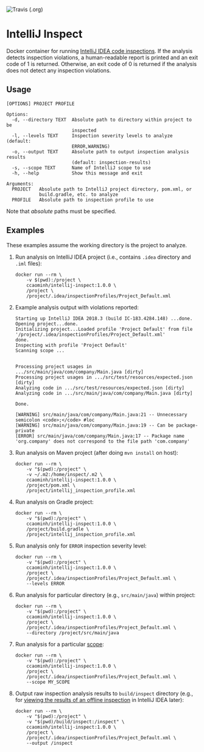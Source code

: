 ![Travis (.org)](https://img.shields.io/travis/ccaominh/intellij-inspect)

# IntelliJ Inspect

Docker container for running [IntelliJ IDEA code inspections](https://www.jetbrains.com/help/idea/code-inspection.html). If the analysis detects inspection violations, a human-readable report is printed and an exit code of 1 is returned. Otherwise, an exit code of 0 is returned if the analysis does not detect any inspection violations.

## Usage

```
[OPTIONS] PROJECT PROFILE

Options:
  -d, --directory TEXT  Absolute path to directory within project to be
                        inspected
  -l, --levels TEXT     Inspection severity levels to analyze (default:
                        ERROR,WARNING)
  -o, --output TEXT     Absolute path to output inspection analysis results
                        (default: inspection-results)
  -s, --scope TEXT      Name of IntelliJ scope to use
  -h, --help            Show this message and exit

Arguments:
  PROJECT   Absolute path to IntelliJ project directory, pom.xml, or
            build.gradle, etc. to analyze
  PROFILE   Absolute path to inspection profile to use
```

Note that _absolute_ paths must be specified.

## Examples

These examples assume the working directory is the project to analyze.

1. Run analysis on IntelliJ IDEA project (i.e., contains `.idea` directory and `.iml` files):
   ```
   docker run --rm \
       -v $(pwd):/project \
       ccaominh/intellij-inspect:1.0.0 \
       /project \
       /project/.idea/inspectionProfiles/Project_Default.xml
   ```

2. Example analysis output with violations reported:
   ```
   Starting up IntelliJ IDEA 2018.3 (build IC-183.4284.148) ...done.
   Opening project...done.
   Initializing project...Loaded profile 'Project Default' from file '/project/.idea/inspectionProfiles/Project_Default.xml'
   done.
   Inspecting with profile 'Project Default'
   Scanning scope ...


   Processing project usages in .../src/main/java/com/company/Main.java [dirty]
   Processing project usages in .../src/test/resources/expected.json [dirty]
   Analyzing code in .../src/test/resources/expected.json [dirty]
   Analyzing code in .../src/main/java/com/company/Main.java [dirty]

   Done.

   [WARNING] src/main/java/com/company/Main.java:21 -- Unnecessary semicolon <code>;</code> #loc
   [WARNING] src/main/java/com/company/Main.java:19 -- Can be package-private
   [ERROR] src/main/java/com/company/Main.java:17 -- Package name 'org.company' does not correspond to the file path 'com.company'
   ```

3. Run analysis on Maven project (after doing `mvn install` on host):
   ```
   docker run --rm \
       -v "$(pwd):/project" \
       -v ~/.m2:/home/inspect/.m2 \
       ccaominh/intellij-inspect:1.0.0 \
       /project/pom.xml \
       /project/intellij_inspection_profile.xml
   ```

4. Run analysis on Gradle project:
   ```
   docker run --rm \
       -v "$(pwd):/project" \
       ccaominh/intellij-inspect:1.0.0 \
       /project/build.gradle \
       /project/intellij_inspection_profile.xml
   ```

5. Run analysis only for `ERROR` inspection severity level:
   ```
   docker run --rm \
       -v "$(pwd):/project" \
       ccaominh/intellij-inspect:1.0.0 \
       /project \
       /project/.idea/inspectionProfiles/Project_Default.xml \
       --levels ERROR
   ```

6. Run analysis for particular directory (e.g., `src/main/java`) within project:
   ```
   docker run --rm \
       -v "$(pwd):/project" \
       ccaominh/intellij-inspect:1.0.0 \
       /project \
       /project/.idea/inspectionProfiles/Project_Default.xml \
       --directory /project/src/main/java
   ```

7. Run analysis for a particular [scope](https://www.jetbrains.com/help/idea/settings-scopes.html):
   ```
   docker run --rm \
       -v "$(pwd):/project" \
       ccaominh/intellij-inspect:1.0.0 \
       /project \
       /project/.idea/inspectionProfiles/Project_Default.xml \
       --scope MY_SCOPE
   ```

8. Output raw inspection analysis results to `build/inspect` directory (e.g., for [viewing the results of an offline inspection](https://www.jetbrains.com/help/idea/command-line-code-inspector.html#offline) in IntelliJ IDEA later):
    ```
    docker run --rm \
        -v "$(pwd):/project" \
        -v "$(pwd)/build/inspect:/inspect" \
        ccaominh/intellij-inspect:1.0.0 \
        /project \
        /project/.idea/inspectionProfiles/Project_Default.xml \
        --output /inspect
    ```
